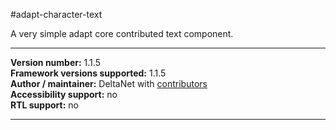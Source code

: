 #adapt-character-text

A very simple adapt core contributed text component.

----------------------------
**Version number:**  1.1.5     
**Framework versions supported:**  1.1.5     
**Author / maintainer:** DeltaNet with [contributors](https://github.com/deltanet/adapt-character-text/graphs/contributors)     
**Accessibility support:** no  
**RTL support:** no

----------------------------

